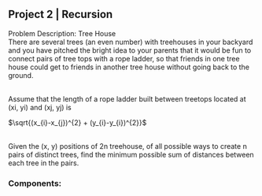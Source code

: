 ## Project 2 | Recursion


Problem Description: Tree House <br> There are several trees (an even number) with treehouses in your backyard and you have pitched the bright idea to your parents that it would be fun to connect pairs of tree tops with a rope ladder, so that friends in one tree house could get to friends in another tree house without going back to the ground. 

<br>
Assume that the length of a rope ladder built between treetops located at (xi, yi) and (xj, yj) is  

$\sqrt{(x_{i}-x_{j})^{2} + (y_{i}-y_{i})^{2}}$
 
<br>
Given the (x, y) positions of 2n treehouse, of all possible ways to create n pairs of distinct trees, find the minimum 
possible sum of distances between each tree in the pairs.  

### Components: 
